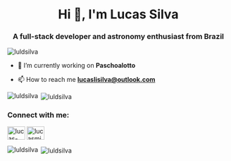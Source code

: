 <h1 align="center">Hi 👋, I'm Lucas Silva</h1>
<h3 align="center">A full-stack developer and astronomy enthusiast from Brazil</h3>

<p align="left"> <img src="https://komarev.com/ghpvc/?username=luldsilva&label=Profile%20views&color=0e75b6&style=flat" alt="luldsilva" /> </p>

- 🔭 I’m currently working on **Paschoalotto**

- 📫 How to reach me **lucaslisilva@outlook.com**

<p><img align="left" src="https://github-readme-stats.vercel.app/api/top-langs?username=luldsilva&show_icons=true&locale=en&layout=compact" alt="luldsilva" /></p>

<p>&nbsp;<img align="center" src="https://github-readme-stats.vercel.app/api?username=luldsilva&show_icons=true&locale=en" alt="luldsilva" /></p>


<h3 align="left">Connect with me:</h3>
<p align="left">
<a href="https://linkedin.com/in/lucas-silva-6679a21b0" target="blank"><img align="center" src="https://raw.githubusercontent.com/rahuldkjain/github-profile-readme-generator/master/src/images/icons/Social/linked-in-alt.svg" alt="lucas-silva-6679a21b0" height="30" width="40" /></a>
<a href="https://instagram.com/lucasmihayaz" target="blank"><img align="center" src="https://raw.githubusercontent.com/rahuldkjain/github-profile-readme-generator/master/src/images/icons/Social/instagram.svg" alt="lucasmihayaz" height="30" width="40" /></a>
</p>

<p><img align="left" src="https://github-readme-stats.vercel.app/api/top-langs?username=luldsilva&show_icons=true&locale=en&layout=compact" alt="luldsilva" /></p>

<p>&nbsp;<img align="center" src="https://github-readme-stats.vercel.app/api?username=luldsilva&show_icons=true&locale=en" alt="luldsilva" /></p>

